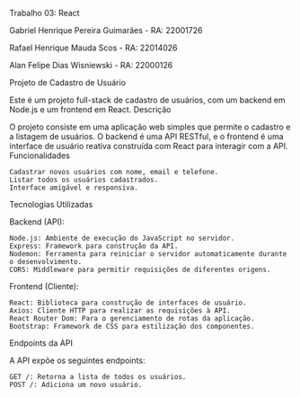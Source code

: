 Trabalho 03: React

Gabriel Henrique Pereira Guimarães - RA: 22001726

Rafael Henrique Mauda Scos - RA: 22014026

Alan Felipe Dias Wisniewski - RA: 22000126

Projeto de Cadastro de Usuário

Este é um projeto full-stack de cadastro de usuários, com um backend em Node.js e um frontend em React.
Descrição

O projeto consiste em uma aplicação web simples que permite o cadastro e a listagem de usuários. O backend é uma API RESTful, e o frontend é uma interface de usuário reativa construída com React para interagir com a API.
Funcionalidades

    Cadastrar novos usuários com nome, email e telefone.
    Listar todos os usuários cadastrados.
    Interface amigável e responsiva.

Tecnologias Utilizadas

Backend (API):

    Node.js: Ambiente de execução do JavaScript no servidor.
    Express: Framework para construção da API.
    Nodemon: Ferramenta para reiniciar o servidor automaticamente durante o desenvolvimento.
    CORS: Middleware para permitir requisições de diferentes origens.

Frontend (Cliente):

    React: Biblioteca para construção de interfaces de usuário.
    Axios: Cliente HTTP para realizar as requisições à API.
    React Router Dom: Para o gerenciamento de rotas da aplicação.
    Bootstrap: Framework de CSS para estilização dos componentes.

Endpoints da API

A API expõe os seguintes endpoints:

    GET /: Retorna a lista de todos os usuários.
    POST /: Adiciona um novo usuário.

